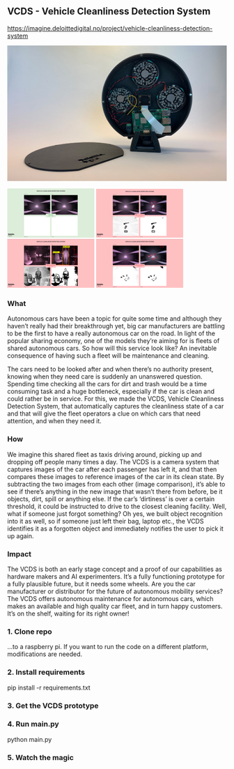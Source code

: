 ## VCDS - Vehicle Cleanliness Detection System

https://imagine.deloittedigital.no/project/vehicle-cleanliness-detection-system
<div style={{display: "block"}}>
  <p align="center">
    <img src="Photos/VCDS-heading-image.jpg" width="700" alt="VCDS picture"/>
  </p>
  <div style={{display: "flex"}}>
    <img src="Photos/in-action examples/example interface looks good.png" width="200" alt="VCDS example no difference" title="VCDS example no difference"/>
    <img src="Photos/in-action examples/example interface objects.png" width="200" alt="VCDS example objects" title="VCDS example objects"/>
    <img src="Photos/in-action examples/example objdetect person chair.png" width="200" alt="VCDS example object detection" title="VCDS example object detection"/>
    <img src="Photos/in-action examples/example interface trash.png" width="200" alt="VCDS example trash" title="VCDS example trash"/>
  </div>
</div>

### What
Autonomous cars have been a topic for quite some time and although they haven’t really had their breakthrough yet, big car manufacturers are battling to be the first to have a really autonomous car on the road. In light of the popular sharing economy, one of the models they’re aiming for is fleets of shared autonomous cars. So how will this service look like? An inevitable consequence of having such a fleet will be maintenance and cleaning.

The cars need to be looked after and when there’s no authority present, knowing when they need care is suddenly an unanswered question. Spending time checking all the cars for dirt and trash would be a time consuming task and a huge bottleneck, especially if the car is clean and could rather be in service. For this, we made the VCDS, Vehicle Cleanliness Detection System, that automatically captures the cleanliness state of a car and that will give the fleet operators a clue on which cars that need attention, and when they need it.

### How
We imagine this shared fleet as taxis driving around, picking up and dropping off people many times a day. The VCDS is a camera system that captures images of the car after each passenger has left it, and that then compares these images to reference images of the car in its clean state. By subtracting the two images from each other (image comparison), it’s able to see if there’s anything in the new image that wasn’t there from before, be it objects, dirt, spill or anything else. If the car’s ‘dirtiness’ is over a certain threshold, it could be instructed to drive to the closest cleaning facility. Well, what if someone just forgot something? Oh yes, we built object recognition into it as well, so if someone just left their bag, laptop etc., the VCDS identifies it as a forgotten object and immediately notifies the user to pick it up again.

### Impact
The VCDS is both an early stage concept and a proof of our capabilities as hardware makers and AI experimenters. It’s a fully functioning prototype for a fully plausible future, but it needs some wheels. Are you the car manufacturer or distributor for the future of autonomous mobility services? The VCDS offers autonomous maintenance for autonomous cars, which makes an available and high quality car fleet, and in turn happy customers. It’s on the shelf, waiting for its right owner!


### 1. Clone repo
...to a raspberry pi. If you want to run the code on a different platform, modifications are needed.

### 2. Install requirements
pip install -r requirements.txt

### 3. Get the VCDS prototype

### 4. Run main.py
python main.py

### 5. Watch the magic
